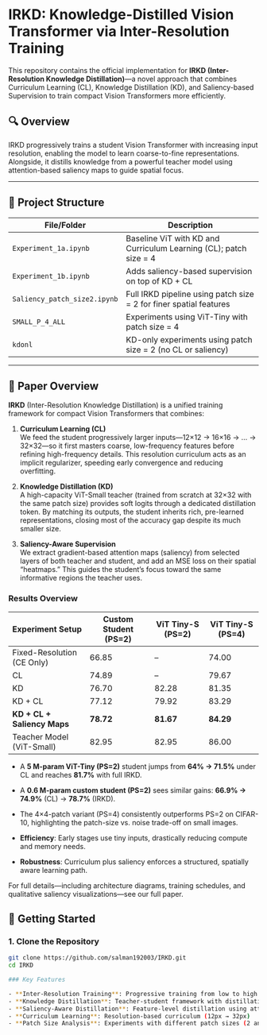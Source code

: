 # IRKD: Knowledge-Distilled Vision Transformer via Inter-Resolution Training

This repository contains the official implementation for **IRKD (Inter-Resolution Knowledge Distillation)**—a novel approach that combines Curriculum Learning (CL), Knowledge Distillation (KD), and Saliency-based Supervision to train compact Vision Transformers more efficiently.

## 🔍 Overview

IRKD progressively trains a student Vision Transformer with increasing input resolution, enabling the model to learn coarse-to-fine representations. Alongside, it distills knowledge from a powerful teacher model using attention-based saliency maps to guide spatial focus.

---

## 📁 Project Structure

| File/Folder                | Description |
|---------------------------|-------------|
| `Experiment_1a.ipynb`     | Baseline ViT with KD and Curriculum Learning (CL); patch size = 4 |
| `Experiment_1b.ipynb`     | Adds saliency-based supervision on top of KD + CL |
| `Saliency_patch_size2.ipynb` | Full IRKD pipeline using patch size = 2 for finer spatial features |
| `SMALL_P_4_ALL`           | Experiments using ViT-Tiny with patch size = 4 |
| `kdonl`                   | KD-only experiments using patch size = 2 (no CL or saliency) |

---

## 📖 Paper Overview

**IRKD** (Inter-Resolution Knowledge Distillation) is a unified training framework for compact Vision Transformers that combines:

1. **Curriculum Learning (CL)**  
   We feed the student progressively larger inputs—12×12 → 16×16 → … → 32×32—so it first masters coarse, low-frequency features before refining high-frequency details. This resolution curriculum acts as an implicit regularizer, speeding early convergence and reducing overfitting.

2. **Knowledge Distillation (KD)**  
   A high-capacity ViT-Small teacher (trained from scratch at 32×32 with the same patch size) provides soft logits through a dedicated distillation token. By matching its outputs, the student inherits rich, pre-learned representations, closing most of the accuracy gap despite its much smaller size.

3. **Saliency-Aware Supervision**  
   We extract gradient-based attention maps (saliency) from selected layers of both teacher and student, and add an MSE loss on their spatial “heatmaps.” This guides the student’s focus toward the same informative regions the teacher uses.

### Results Overview

| Experiment Setup               | Custom Student (PS=2) | ViT Tiny-S (PS=2) | ViT Tiny-S (PS=4) |
|--------------------------------|-----------------------|-------------------|-------------------|
| Fixed-Resolution (CE Only)     | 66.85                 | –                 | 74.00             |
| CL                             | 74.89                 | –                 | 79.67             |
| KD                             | 76.70                 | 82.28             | 81.35             |
| KD + CL                        | 77.12                 | 79.92             | 83.29             |
| **KD + CL + Saliency Maps**    | **78.72**             | **81.67**         | **84.29**         |
| Teacher Model (ViT-Small)      | 82.95                 | 82.95             | 86.00             |


- A **5 M-param ViT-Tiny (PS=2)** student jumps from **64% → 71.5%** under CL and reaches **81.7%** with full IRKD.  
- A **0.6 M-param custom student (PS=2)** sees similar gains: **66.9% → 74.9%** (CL) → **78.7%** (IRKD).  
- The 4×4-patch variant (PS=4) consistently outperforms PS=2 on CIFAR-10, highlighting the patch-size vs. noise trade-off on small images.


- **Efficiency**: Early stages use tiny inputs, drastically reducing compute and memory needs.  
- **Robustness**: Curriculum plus saliency enforces a structured, spatially aware learning path. 

For full details—including architecture diagrams, training schedules, and qualitative saliency visualizations—see our full paper.


## 🚀 Getting Started

### 1. Clone the Repository
```bash
git clone https://github.com/salman192003/IRKD.git
cd IRKD

### Key Features

- **Inter-Resolution Training**: Progressive training from low to high resolutions
- **Knowledge Distillation**: Teacher-student framework with distillation tokens
- **Saliency-Aware Distillation**: Feature-level distillation using attention maps
- **Curriculum Learning**: Resolution-based curriculum (12px → 32px)
- **Patch Size Analysis**: Experiments with different patch sizes (2 and 4)



